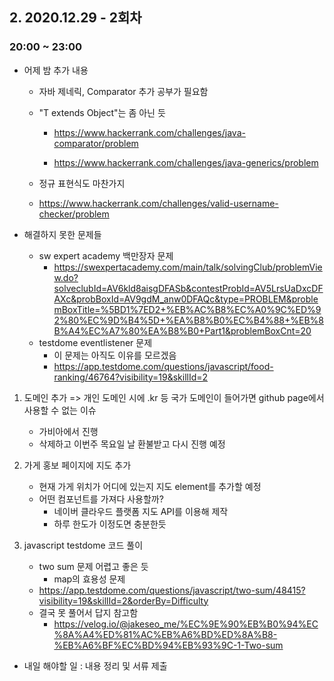 ## 2. 2020.12.29 - 2회차 

### 20:00 ~ 23:00

- 어제 밤 추가 내용 

    - 자바 제네릭, Comparator 추가 공부가 필요함 
    - "T extends Object"는 좀 아닌 듯 

        - https://www.hackerrank.com/challenges/java-comparator/problem

        - https://www.hackerrank.com/challenges/java-generics/problem

    - 정규 표현식도 마찬가지
    - https://www.hackerrank.com/challenges/valid-username-checker/problem

- 해결하지 못한 문제들
    - sw expert academy 백만장자 문제
        - https://swexpertacademy.com/main/talk/solvingClub/problemView.do?solveclubId=AV6kld8aisgDFASb&contestProbId=AV5LrsUaDxcDFAXc&probBoxId=AV9gdM_anw0DFAQc&type=PROBLEM&problemBoxTitle=%5BD1%7ED2+%EB%AC%B8%EC%A0%9C%ED%92%80%EC%9D%B4%5D+%EA%B8%B0%EC%B4%88+%EB%8B%A4%EC%A7%80%EA%B8%B0+Part1&problemBoxCnt=20 
    - testdome eventlistener 문제
        - 이 문제는 아직도 이유를 모르겠음 
        - https://app.testdome.com/questions/javascript/food-ranking/46764?visibility=19&skillId=2
    
1. 도메인 추가 => 개인 도메인 시에 .kr 등 국가 도메인이 들어가면 github page에서 사용할 수 없는 이슈 
    - 가비아에서 진행 
    - 삭제하고 이번주 목요일 날 환불받고 다시 진행 예정 

2. 가게 홍보 페이지에 지도 추가 
    - 현재 가게 위치가 어디에 있는지 지도 element를 추가할 예정 
    - 어떤 컴포넌트를 가져다 사용할까? 
        - 네이버 클라우드 플랫폼 지도 API를 이용해 제작 
        - 하루 한도가 이정도면 충분한듯 
    
3. javascript testdome 코드 풀이 
    - two sum 문제 어렵고 좋은 듯 
        - map의 효용성 문제 
    - https://app.testdome.com/questions/javascript/two-sum/48415?visibility=19&skillId=2&orderBy=Difficulty
    - 결국 못 풀어서 답지 참고함 
        - https://velog.io/@jakeseo_me/%EC%9E%90%EB%B0%94%EC%8A%A4%ED%81%AC%EB%A6%BD%ED%8A%B8-%EB%A6%BF%EC%BD%94%EB%93%9C-1-Two-sum

- 내일 해야할 일  : 내용 정리 및 서류 제출 